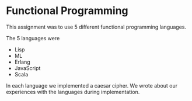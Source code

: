 # Functional Programming

This assignment was to use 5 different functional programming languages.

The 5 languages were
- Lisp
- ML
- Erlang
- JavaScript
- Scala

In each language we implemented a caesar cipher. We wrote about our experiences with the languages during implementation.
